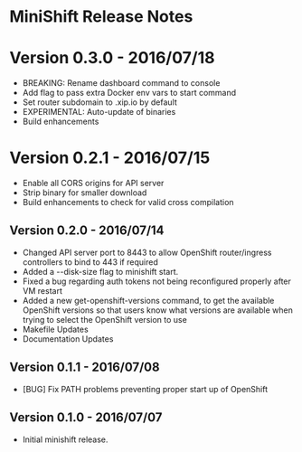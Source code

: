 # MiniShift Release Notes

# Version 0.3.0 - 2016/07/18
 * BREAKING: Rename dashboard command to console
 * Add flag to pass extra Docker env vars to start command
 * Set router subdomain to <ip>.xip.io by default
 * EXPERIMENTAL: Auto-update of binaries
 * Build enhancements

# Version 0.2.1 - 2016/07/15
 * Enable all CORS origins for API server
 * Strip binary for smaller download
 * Build enhancements to check for valid cross compilation

## Version 0.2.0 - 2016/07/14
 * Changed API server port to 8443 to allow OpenShift router/ingress controllers to bind to 443 if required
 * Added a --disk-size flag to minishift start.
 * Fixed a bug regarding auth tokens not being reconfigured properly after VM restart
 * Added a new get-openshift-versions command, to get the available OpenShift versions so that users know what versions are available when trying to select the OpenShift version to use
 * Makefile Updates
 * Documentation Updates

## Version 0.1.1 - 2016/07/08
 * [BUG] Fix PATH problems preventing proper start up of OpenShift<Paste>

## Version 0.1.0 - 2016/07/07
 * Initial minishift  release.
